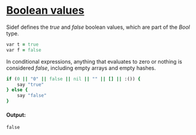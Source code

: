 [1]: http://rosettacode.org/wiki/Boolean_values

# [Boolean values][1]

Sidef defines the _true_ and _false_ boolean values, which are part of the _Bool_ type.

```ruby
var t = true
var f = false
```


In conditional expressions, anything that evaluates to zero or nothing is considered _false_, including empty arrays and empty hashes.

```ruby
if (0 || "0" || false || nil || "" || [] || :()) {
    say "true"
} else {
    say "false"
}
```

#### Output:
```
false
```
